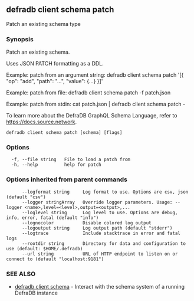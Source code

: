 ## defradb client schema patch

Patch an existing schema type

### Synopsis

Patch an existing schema.

Uses JSON PATCH formatting as a DDL.

Example: patch from an argument string:
  defradb client schema patch '[{ "op": "add", "path": "...", "value": {...} }]'

Example: patch from file:
  defradb client schema patch -f patch.json

Example: patch from stdin:
  cat patch.json | defradb client schema patch -

To learn more about the DefraDB GraphQL Schema Language, refer to https://docs.source.network.

```
defradb client schema patch [schema] [flags]
```

### Options

```
  -f, --file string   File to load a patch from
  -h, --help          help for patch
```

### Options inherited from parent commands

```
      --logformat string     Log format to use. Options are csv, json (default "csv")
      --logger stringArray   Override logger parameters. Usage: --logger <name>,level=<level>,output=<output>,...
      --loglevel string      Log level to use. Options are debug, info, error, fatal (default "info")
      --lognocolor           Disable colored log output
      --logoutput string     Log output path (default "stderr")
      --logtrace             Include stacktrace in error and fatal logs
      --rootdir string       Directory for data and configuration to use (default: $HOME/.defradb)
      --url string           URL of HTTP endpoint to listen on or connect to (default "localhost:9181")
```

### SEE ALSO

* [defradb client schema](defradb_client_schema.md)	 - Interact with the schema system of a running DefraDB instance

